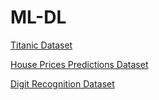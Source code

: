 # ML-DL

<a href="https://www.kaggle.com/c/titanic/data">Titanic Dataset</a>

<a href="https://www.kaggle.com/c/house-prices-advanced-regression-techniques/data">House Prices Predictions Dataset</a>

<a href="https://www.kaggle.com/c/digit-recognizer/data">Digit Recognition Dataset</a> 

